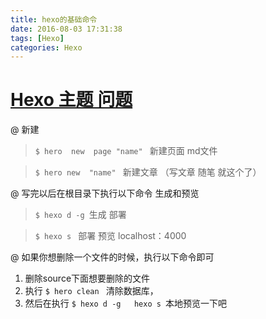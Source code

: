 ```yaml
---
title: hexo的基础命令
date: 2016-08-03 17:31:38
tags: [Hexo]
categories: Hexo
---
```


# [Hexo 主题 问题](https://github.com/iissnan/hexo-theme-next)

@ 新建
> ```$ hero  new  page "name" ``` 新建页面 md文件

> ```$ hero new  "name" ``` 新建文章 （写文章 随笔 就这个了）

@ 写完以后在根目录下执行以下命令 生成和预览

> ```$ hexo d -g ```生成 部署

> ```$ hexo s ```  部署 预览 localhost：4000


@ 如果你想删除一个文件的时候，执行以下命令即可
<!-- more -->

1. 删除source下面想要删除的文件
2. 执行 ```$ hero clean ``` 清除数据库，
3. 然后在执行 ```$ hexo d -g   hexo s ```本地预览一下吧
